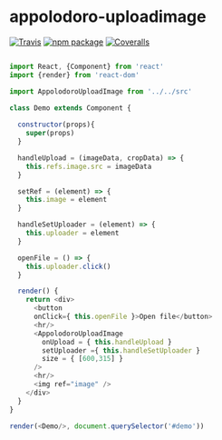 # appolodoro-uploadimage

[![Travis][build-badge]][build]
[![npm package][npm-badge]][npm]
[![Coveralls][coveralls-badge]][coveralls]

[build-badge]: https://img.shields.io/travis/user/repo/master.png?style=flat-square
[build]: https://travis-ci.org/user/repo

[npm-badge]: https://img.shields.io/npm/v/npm-package.png?style=flat-square
[npm]: https://www.npmjs.org/package/npm-package

[coveralls-badge]: https://img.shields.io/coveralls/user/repo/master.png?style=flat-square
[coveralls]: https://coveralls.io/github/user/repo

```js

import React, {Component} from 'react'
import {render} from 'react-dom'

import AppolodoroUploadImage from '../../src'

class Demo extends Component {
  
  constructor(props){
    super(props)
  }

  handleUpload = (imageData, cropData) => {
    this.refs.image.src = imageData
  }

  setRef = (element) => {
    this.image = element
  }

  handleSetUploader = (element) => {
    this.uploader = element
  }

  openFile = () => {
    this.uploader.click()
  }

  render() {
    return <div>
      <button 
      onClick={ this.openFile }>Open file</button>
      <hr/>
      <AppolodoroUploadImage 
        onUpload = { this.handleUpload } 
        setUploader ={ this.handleSetUploader }
        size = { [600,315] }
      />
      <hr/>
      <img ref="image" />
    </div>
  }
}

render(<Demo/>, document.querySelector('#demo'))


```